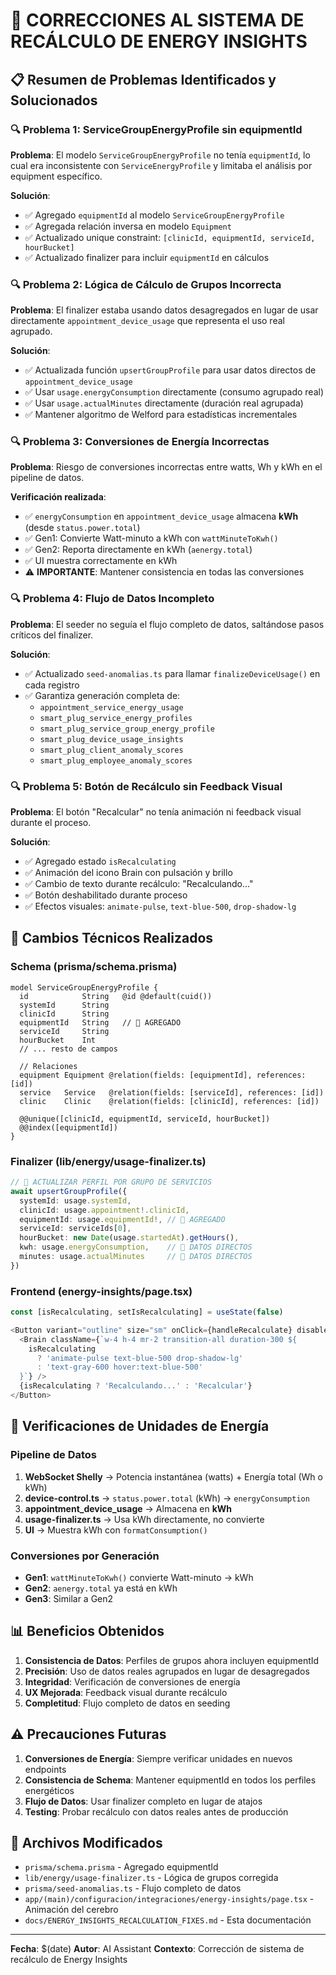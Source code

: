# 🔧 CORRECCIONES AL SISTEMA DE RECÁLCULO DE ENERGY INSIGHTS

## 📋 Resumen de Problemas Identificados y Solucionados

### **🔍 Problema 1: ServiceGroupEnergyProfile sin equipmentId**
**Problema**: El modelo `ServiceGroupEnergyProfile` no tenía `equipmentId`, lo cual era inconsistente con `ServiceEnergyProfile` y limitaba el análisis por equipment específico.

**Solución**:
- ✅ Agregado `equipmentId` al modelo `ServiceGroupEnergyProfile`
- ✅ Agregada relación inversa en modelo `Equipment`
- ✅ Actualizado unique constraint: `[clinicId, equipmentId, serviceId, hourBucket]`
- ✅ Actualizado finalizer para incluir `equipmentId` en cálculos

### **🔍 Problema 2: Lógica de Cálculo de Grupos Incorrecta**
**Problema**: El finalizer estaba usando datos desagregados en lugar de usar directamente `appointment_device_usage` que representa el uso real agrupado.

**Solución**:
- ✅ Actualizada función `upsertGroupProfile` para usar datos directos de `appointment_device_usage`
- ✅ Usar `usage.energyConsumption` directamente (consumo agrupado real)
- ✅ Usar `usage.actualMinutes` directamente (duración real agrupada)
- ✅ Mantener algoritmo de Welford para estadísticas incrementales

### **🔍 Problema 3: Conversiones de Energía Incorrectas**
**Problema**: Riesgo de conversiones incorrectas entre watts, Wh y kWh en el pipeline de datos.

**Verificación realizada**:
- ✅ `energyConsumption` en `appointment_device_usage` almacena **kWh** (desde `status.power.total`)
- ✅ Gen1: Convierte Watt-minuto a kWh con `wattMinuteToKwh()`
- ✅ Gen2: Reporta directamente en kWh (`aenergy.total`)
- ✅ UI muestra correctamente en kWh
- ⚠️ **IMPORTANTE**: Mantener consistencia en todas las conversiones

### **🔍 Problema 4: Flujo de Datos Incompleto**
**Problema**: El seeder no seguía el flujo completo de datos, saltándose pasos críticos del finalizer.

**Solución**:
- ✅ Actualizado `seed-anomalias.ts` para llamar `finalizeDeviceUsage()` en cada registro
- ✅ Garantiza generación completa de:
  - `appointment_service_energy_usage`
  - `smart_plug_service_energy_profiles`
  - `smart_plug_service_group_energy_profile`
  - `smart_plug_device_usage_insights`
  - `smart_plug_client_anomaly_scores`
  - `smart_plug_employee_anomaly_scores`

### **🔍 Problema 5: Botón de Recálculo sin Feedback Visual**
**Problema**: El botón "Recalcular" no tenía animación ni feedback visual durante el proceso.

**Solución**:
- ✅ Agregado estado `isRecalculating` 
- ✅ Animación del icono Brain con pulsación y brillo
- ✅ Cambio de texto durante recálculo: "Recalculando..."
- ✅ Botón deshabilitado durante proceso
- ✅ Efectos visuales: `animate-pulse`, `text-blue-500`, `drop-shadow-lg`

## 🔧 Cambios Técnicos Realizados

### **Schema (prisma/schema.prisma)**
```prisma
model ServiceGroupEnergyProfile {
  id            String   @id @default(cuid())
  systemId      String
  clinicId      String
  equipmentId   String   // 🔧 AGREGADO
  serviceId     String
  hourBucket    Int
  // ... resto de campos
  
  // Relaciones
  equipment Equipment @relation(fields: [equipmentId], references: [id])
  service   Service   @relation(fields: [serviceId], references: [id])
  clinic    Clinic    @relation(fields: [clinicId], references: [id])

  @@unique([clinicId, equipmentId, serviceId, hourBucket])
  @@index([equipmentId])
}
```

### **Finalizer (lib/energy/usage-finalizer.ts)**
```typescript
// 🔄 ACTUALIZAR PERFIL POR GRUPO DE SERVICIOS
await upsertGroupProfile({
  systemId: usage.systemId,
  clinicId: usage.appointment!.clinicId,
  equipmentId: usage.equipmentId!, // 🔧 AGREGADO
  serviceId: serviceIds[0],
  hourBucket: new Date(usage.startedAt).getHours(),
  kwh: usage.energyConsumption,    // 🔧 DATOS DIRECTOS
  minutes: usage.actualMinutes     // 🔧 DATOS DIRECTOS
})
```

### **Frontend (energy-insights/page.tsx)**
```typescript
const [isRecalculating, setIsRecalculating] = useState(false)

<Button variant="outline" size="sm" onClick={handleRecalculate} disabled={isRecalculating}>
  <Brain className={`w-4 h-4 mr-2 transition-all duration-300 ${
    isRecalculating 
      ? 'animate-pulse text-blue-500 drop-shadow-lg' 
      : 'text-gray-600 hover:text-blue-500'
  }`} />
  {isRecalculating ? 'Recalculando...' : 'Recalcular'}
</Button>
```

## 🎯 Verificaciones de Unidades de Energía

### **Pipeline de Datos**
1. **WebSocket Shelly** → Potencia instantánea (watts) + Energía total (Wh o kWh)
2. **device-control.ts** → `status.power.total` (kWh) → `energyConsumption`
3. **appointment_device_usage** → Almacena en **kWh**
4. **usage-finalizer.ts** → Usa kWh directamente, no convierte
5. **UI** → Muestra kWh con `formatConsumption()`

### **Conversiones por Generación**
- **Gen1**: `wattMinuteToKwh()` convierte Watt-minuto → kWh
- **Gen2**: `aenergy.total` ya está en kWh
- **Gen3**: Similar a Gen2

## 📊 Beneficios Obtenidos

1. **Consistencia de Datos**: Perfiles de grupos ahora incluyen equipmentId
2. **Precisión**: Uso de datos reales agrupados en lugar de desagregados
3. **Integridad**: Verificación de conversiones de energía
4. **UX Mejorada**: Feedback visual durante recálculo
5. **Completitud**: Flujo completo de datos en seeding

## ⚠️ Precauciones Futuras

1. **Conversiones de Energía**: Siempre verificar unidades en nuevos endpoints
2. **Consistencia de Schema**: Mantener equipmentId en todos los perfiles energéticos
3. **Flujo de Datos**: Usar finalizer completo en lugar de atajos
4. **Testing**: Probar recálculo con datos reales antes de producción

## 🔗 Archivos Modificados

- `prisma/schema.prisma` - Agregado equipmentId
- `lib/energy/usage-finalizer.ts` - Lógica de grupos corregida
- `prisma/seed-anomalias.ts` - Flujo completo de datos
- `app/(main)/configuracion/integraciones/energy-insights/page.tsx` - Animación del cerebro
- `docs/ENERGY_INSIGHTS_RECALCULATION_FIXES.md` - Esta documentación

---

**Fecha**: $(date)
**Autor**: AI Assistant
**Contexto**: Corrección de sistema de recálculo de Energy Insights 